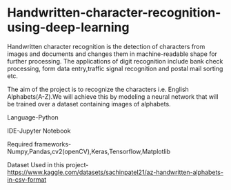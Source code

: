 # Handwritten-character-recognition-using-deep-learning
Handwritten character recognition is the detection of characters from images and
documents and changes them in machine-readable shape for further processing. The
applications of digit recognition include bank check processing, form
data entry,traffic signal recognition and postal mail sorting etc.

The aim of the project is to recognize the characters i.e. English Alphabets(A-Z).We will achieve this by modeling a neural network that will  be trained over a dataset containing images of alphabets.

Language-Python

IDE-Jupyter Notebook

Required frameworks- Numpy,Pandas,cv2(openCV),Keras,Tensorflow,Matplotlib


Dataset Used in this project-https://www.kaggle.com/datasets/sachinpatel21/az-handwritten-alphabets-in-csv-format
